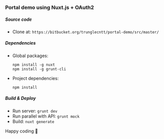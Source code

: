 ### Portal demo using Nuxt.js + OAuth2

##### Source code

- Clone at:
  `https://bitbucket.org/trunglecntt/portal-demo/src/master/`

##### Dependencies

- Global packages:
  ```
  npm install -g nuxt
  npm install -g grunt-cli
  ```
- Project dependencies:
  ```
  npm install
  ```
##### Build & Deploy
- Run server: `grunt dev`
- Run parallel with API: `grunt mock`
- Build: `nuxt generate`

Happy coding :beer:
